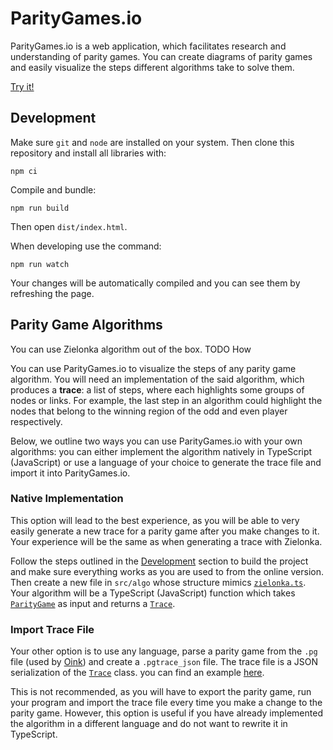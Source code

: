 # ParityGames.io

ParityGames.io is a web application, which facilitates research and understanding of parity games. You can create diagrams of parity games and easily visualize the steps different algorithms take to solve them.

[Try it!](https://mikivanousek.github.io/parity-games/)

## Development
Make sure `git` and `node` are installed on your system. Then clone this repository and install all libraries with:
```
npm ci
```

Compile and bundle:
```
npm run build
```

Then open `dist/index.html`.

When developing use the command:

```
npm run watch
```
Your changes will be automatically compiled and you can see them by refreshing the page.

## Parity Game Algorithms
You can use Zielonka algorithm out of the box. TODO How

You can use ParityGames.io to visualize the steps of any parity game algorithm. You will need an implementation of the said algorithm, which produces a **trace**: a list of steps, where each highlights some groups of nodes or links. For example, the last step in an algorithm could highlight the nodes that belong to the winning region of the odd and even player respectively.

Below, we outline two ways you can use ParityGames.io with your own algorithms: you can either implement the algorithm natively in TypeScript (JavaScript) or use a language of your choice to generate the trace file and import it into ParityGames.io.

### Native Implementation
This option will lead to the best experience, as you will be able to very easily generate a new trace for a parity game after you make changes to it. Your experience will be the same as when generating a trace with Zielonka. 

Follow the steps outlined in the [Development](#development) section to build the project and make sure everything works as you are used to from the online version. Then create a new file in `src/algo` whose structure mimics [`zielonka.ts`](TODO). Your algorithm will be a TypeScript (JavaScript) function which takes [`ParityGame`](src/board/ParityGame.ts) as input and returns a [`Trace`](src/board/Trace.ts). 

### Import Trace File
Your other option is to use any language, parse a parity game from the `.pg` file (used by [Oink](https://github.com/trolando/oink)) and create a `.pgtrace_json` file. The trace file is a JSON serialization of the [`Trace`](src/board/Trace.ts) class. you can find an example [here](test/Trace.test.ts).

This is not recommended, as you will have to export the parity game, run your program and import the trace file every time you make a change to the parity game. However, this option is useful if you have already implemented the algorithm in a different language and do not want to rewrite it in TypeScript.
